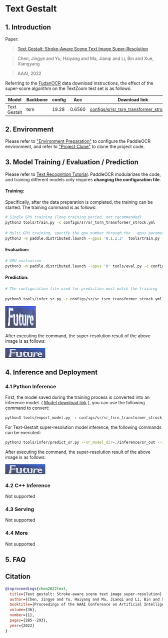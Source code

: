 # Text Gestalt
## 1. Introduction

Paper:
> [Text Gestalt: Stroke-Aware Scene Text Image Super-Resolution](https://arxiv.org/pdf/2112.08171.pdf)

> Chen, Jingye and Yu, Haiyang and Ma, Jianqi and Li, Bin and Xue, Xiangyang

> AAAI, 2022

Referring to the [FudanOCR](https://github.com/FudanVI/FudanOCR/tree/main/text-gestalt) data download instructions, the effect of the super-score algorithm on the TextZoom test set is as follows:

|Model | Backbone|config|Acc|Download link|
|---|---|---|---|---|
|Text Gestalt|tsrn|19.28|0.6560| [configs/sr/sr_tsrn_transformer_strock.yml](../../configs/sr/sr_tsrn_transformer_strock.yml)|[train model](https://paddleocr.bj.bcebos.com/sr_tsrn_transformer_strock_train.tar)|

## 2. Environment
Please refer to ["Environment Preparation"](./environment_en.md) to configure the PaddleOCR environment, and refer to ["Project Clone"](./clone_en.md) to clone the project code.

## 3. Model Training / Evaluation / Prediction
Please refer to [Text Recognition Tutorial](./recognition_en.md). PaddleOCR modularizes the code, and training different models only requires **changing the configuration file**.

#### Training:
Specifically, after the data preparation is completed, the training can be started. The training command is as follows:

```bash
# Single GPU training (long training period, not recommended)
python3 tools/train.py -c configs/sr/sr_tsrn_transformer_strock.yml

# Multi GPU training, specify the gpu number through the --gpus parameter
python3 -m paddle.distributed.launch --gpus '0,1,2,3'  tools/train.py -c configs/sr/sr_tsrn_transformer_strock.yml
```

#### Evaluation:
```bash
# GPU evaluation
python3 -m paddle.distributed.launch --gpus '0' tools/eval.py -c configs/sr/sr_tsrn_transformer_strock.yml -o Global.pretrained_model={path/to/weights}/best_accuracy
```

#### Prediction:
```bash
# The configuration file used for prediction must match the training

python3 tools/infer_sr.py -c configs/sr/sr_tsrn_transformer_strock.yml -o Global.pretrained_model={path/to/weights}/best_accuracy Global.infer_img=doc/imgs_words_en/word_52.png
```

![img](./images/word_52.png)

After executing the command, the super-resolution result of the above image is as follows:

![img](./images/sr_word_52.png)

## 4. Inference and Deployment
### 4.1 Python Inference
First, the model saved during the training process is converted into an inference model. ( [Model download link](https://paddleocr.bj.bcebos.com/sr_tsrn_transformer_strock_train.tar) ), you can use the following command to convert:

```bash
python3 tools/export_model.py -c configs/sr/sr_tsrn_transformer_strock.yml -o Global.pretrained_model={path/to/weights}/best_accuracy Global.save_inference_dir=./inference/sr_out
```

For Text-Gestalt super-resolution model inference, the following commands can be executed:
```bash
python3 tools/infer/predict_sr.py --sr_model_dir=./inference/sr_out --image_dir=doc/imgs_words_en/word_52.png --sr_image_shape=3,32,128
```

After executing the command, the super-resolution result of the above image is as follows:

![img](./images/sr_word_52-20240704093810101.png)


### 4.2 C++ Inference
Not supported

### 4.3 Serving
Not supported

### 4.4 More
Not supported

## 5. FAQ

## Citation
```bibtex
@inproceedings{chen2022text,
  title={Text gestalt: Stroke-aware scene text image super-resolution},
  author={Chen, Jingye and Yu, Haiyang and Ma, Jianqi and Li, Bin and Xue, Xiangyang},
  booktitle={Proceedings of the AAAI Conference on Artificial Intelligence},
  volume={36},
  number={1},
  pages={285--293},
  year={2022}
}
```
